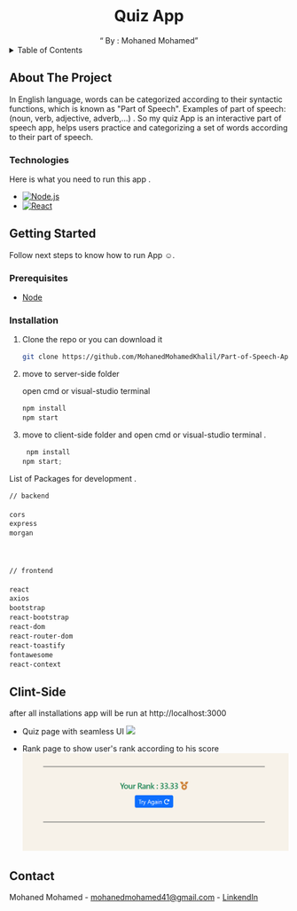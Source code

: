 <br />
<div align="center">
  <h1 align="center">Quiz App</h1>
  <q align="center"> By : Mohaned Mohamed</q>
</div>

<details>
  <summary>Table of Contents</summary>
  <ol>
    <li>
      <a href="#about-the-project">About The Project</a>
      <ul>
        <li><a href="#Technologies">Technologies</a></li>
      </ul>
    </li>
    <li>
      <a href="#getting-started">Getting Started</a>
      <ul>
        <li><a href="#prerequisites">Prerequisites</a></li>
        <li><a href="#installation">Installation</a></li>
      </ul>
    </li>
    <li><a href="#Clint-Side">Usage</a></li>
    <li><a href="#contact">Contact</a></li>
  </ol>
</details>

<!-- ABOUT THE PROJECT -->

## About The Project

In English language, words can be categorized according to their syntactic functions, which is known as "Part of Speech".
Examples of part of speech: (noun, verb, adjective, adverb,...) .
So my quiz App is an interactive part of speech app, helps users practice and categorizing a
set of words according to their part of speech.

### Technologies

Here is what you need to run this app .

- [![Node.js][Node.com]](Node-url)
- [![React][React.js]][React-url]

<!-- GETTING STARTED -->

## Getting Started

Follow next steps to know how to run App ☺.

### Prerequisites

- [Node](https://nodejs.org/en)

### Installation

1. Clone the repo or you can download it

   ```sh
   git clone https://github.com/MohanedMohamedKhalil/Part-of-Speech-App.git
   ```

2. move to server-side folder

   open cmd or visual-studio terminal

   ```js
   npm install
   npm start
   ```

4. move to client-side folder and open cmd or visual-studio terminal .

   ```js
    npm install
   npm start;
   ```

List of Packages for development .

```sh
// backend

cors
express
morgan



// frontend

react
axios
bootstrap
react-bootstrap
react-dom
react-router-dom
react-toastify
fontawesome
react-context
```

<!-- USAGE EXAMPLES -->

## Clint-Side

after all installations app will be run at   http://localhost:3000



- Quiz page with seamless UI
  ![](../client-side/images/rank.png)

- Rank page to show user's rank according to his score
  ![](./client-side/images/rank.png)

<!-- ROADMAP -->

<!-- CONTACT -->

## Contact

Mohaned Mohamed - mohanedmohamed41@gmail.com - [LinkendIn](https://www.linkedin.com/in/mohaned-mohamed-khalil/)

<!-- Icons -->

[React.js]: https://img.shields.io/badge/React-20232A?style=for-the-badge&logo=react&logoColor=61DAFB
[React-url]: https://reactjs.org/
[Node.com]: https://img.shields.io/badge/Node.js-18.x-green?style=for-the-badge&logo=node.js&logoColor=white
[Node-url]: https://nodejs.org/
